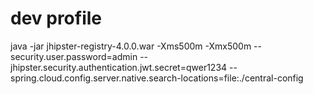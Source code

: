 # dev profile
java -jar jhipster-registry-4.0.0.war -Xms500m -Xmx500m --security.user.password=admin --jhipster.security.authentication.jwt.secret=qwer1234 --spring.cloud.config.server.native.search-locations=file:./central-config